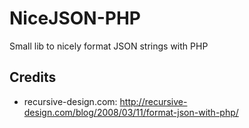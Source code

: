 # NiceJSON-PHP

Small lib to nicely format JSON strings with PHP

## Credits

* recursive-design.com: http://recursive-design.com/blog/2008/03/11/format-json-with-php/
